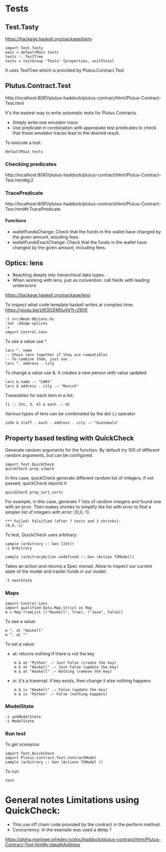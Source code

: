 # Tests

## Test.Tasty

https://hackage.haskell.org/package/tasty

    import Test.Tasty
    main = defaultMain tests
    tests :: TestTree
    tests = testGroup "Tests" [properties, unitTests]

It uses TestTree which is provided by Plutus.Contract.Test

## Plutus.Contract.Test
http://localhost:8081/plutus-haddock/plutus-contract/html/Plutus-Contract-Test.html

It's the easiest way to write automatic tests for Plutus Contracts.
- Simply write one emulator trace
- Use predicate in combination with appropiate test predicates to check that those emulator traces lead to the desired result.

To execute a test:

    defaultMain tests

### Checking predicates

http://localhost:8081/plutus-haddock/plutus-contract/html/Plutus-Contract-Test.html#g:2

### TracePredicate
http://localhost:8081/plutus-haddock/plutus-contract/html/Plutus-Contract-Test.html#t:TracePredicate

#### Functions
- walletFundsChange: Check that the funds in the wallet have changed by the given amount, exluding fees.
- walletFundsExactChange: Check that the funds in the wallet have changed by the given amount, including fees.

## Optics: lens
- Reaching deeply into hierarchical data types.
- When working with lens, just as convention: call fields with leading underscore

https://hackage.haskell.org/package/lens

To inspect what code template haskell writes at compiles time: https://youtu.be/zW3D2iM5uVg?t=2905

    :l src/Week-08/Lens.hs
    :set -ddump-splices
    :r
    import Control.Lens

To see a value use ^.

    lars ^. name
    -- Chain lens together if they are compatibles
    -- To combine them, just use .
    lars ^. address . city

To change a value use &. It creates a new person with value updated:

    lars & name .~ "LARS"
    lars & address . city .~ "Munich"

Travesibles for each item in a list:

    [1 :: Int, 3, 4] & each .~ 42

Various types of lens can be combinated by the dot (.) operator

    iohk & staff . each . address . city .~ "Guatemala"

## Property based testing with QuickCheck
Generate random arguments for the function. By default try 100 of different random arguments, but can be configured.

    import Test.QuickCheck
    quickCheck prop_simple

In this case, quickCheck generate different random list of integers, if not passed, quickCheck reports it

    quickCheck prop_sort_sorts

For example, in this case, generate 7 lists of random integers and found one with an error. Then makes shrinks to simplify the list with error to find a simpler list of integers with error: [0,0,-1].

    *** Failed! Falsified (after 7 tests and 3 shrinks):    
    [0,0,-1]

To test, QuickCheck uses arbitrary:

    sample (arbitrary :: Gen [Int])
    :i Arbitrary

    sample (arbitraryAction undefined :: Gen (Action TSModel))

Takes an action and returns a Spec monad. Allow to inspect our current state of the model and trasfer funds in our model.

    :t nextState

### Maps

    import Control.Lens
    import qualified Data.Map.Strict as Map
    m = Map.fromList [("Haskell", True), ("Java", False)]

To see a value:

    m ^. at "Haskell"
    m ^. at ""

To set a value:

- at: returns nothing if there is not the key

```
    m & at "Python" .~ Just False (create the key)
    m & at "Haskell" .~ Just False (update the key)
    m & at "Haskell" .~ Nothing (remove the key)
```

- ix: it's a traversal. if key exists, then change it else nothing happens
```
    m & ix "Haskell" .~ False (update the key)
    m & ix "Python" .~ False (nothing happens)
```

### ModelState

    :i askModelState
    :i ModelState

### Run test

To get scenarios

    import Test.QuickCheck
    import Plutus.Contract.Test.ContractModel
    sample (arbitrary :: Gen (Actions TSModel ))

To run:

    test

# General notes Limitations using QuickCheck:

- This use off chain code provided by the contract in the perform method.
- Concurrency. In the example was used a delay 1

https://alpha.marlowe.iohkdev.io/doc/haddock/plutus-contract/html/Plutus-Contract-Test.html#v:dataAtAddress
